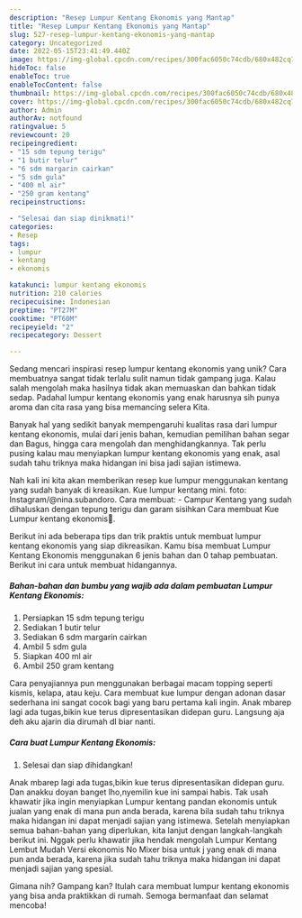 ```yaml
---
description: "Resep Lumpur Kentang Ekonomis yang Mantap"
title: "Resep Lumpur Kentang Ekonomis yang Mantap"
slug: 527-resep-lumpur-kentang-ekonomis-yang-mantap
category: Uncategorized
date: 2022-05-15T23:41:49.440Z
image: https://img-global.cpcdn.com/recipes/300fac6050c74cdb/680x482cq70/lumpur-kentang-ekonomis-foto-resep-utama.jpg
hideToc: false
enableToc: true
enableTocContent: false
thumbnail: https://img-global.cpcdn.com/recipes/300fac6050c74cdb/680x482cq70/lumpur-kentang-ekonomis-foto-resep-utama.jpg
cover: https://img-global.cpcdn.com/recipes/300fac6050c74cdb/680x482cq70/lumpur-kentang-ekonomis-foto-resep-utama.jpg
author: Admin
authorAv: notfound
ratingvalue: 5
reviewcount: 20
recipeingredient:
- "15 sdm tepung terigu"
- "1 butir telur"
- "6 sdm margarin cairkan"
- "5 sdm gula"
- "400 ml air"
- "250 gram kentang"
recipeinstructions:

- "Selesai dan siap dinikmati!"
categories:
- Resep
tags:
- lumpur
- kentang
- ekonomis

katakunci: lumpur kentang ekonomis 
nutrition: 210 calories
recipecuisine: Indonesian
preptime: "PT27M"
cooktime: "PT60M"
recipeyield: "2"
recipecategory: Dessert

---
```





Sedang mencari inspirasi resep lumpur kentang ekonomis yang unik? Cara membuatnya sangat tidak terlalu sulit namun tidak gampang juga. Kalau salah mengolah maka hasilnya tidak akan memuaskan dan bahkan tidak sedap. Padahal lumpur kentang ekonomis yang enak harusnya sih punya aroma dan cita rasa yang bisa memancing selera Kita.





Banyak hal yang sedikit banyak mempengaruhi kualitas rasa dari lumpur kentang ekonomis, mulai dari jenis bahan, kemudian pemilihan bahan segar dan Bagus, hingga cara mengolah dan menghidangkannya. Tak perlu pusing kalau mau menyiapkan lumpur kentang ekonomis yang enak,      asal sudah tahu triknya maka hidangan ini bisa jadi sajian istimewa.














Nah kali ini kita akan memberikan resep kue lumpur menggunakan kentang yang sudah banyak di kreasikan. Kue lumpur kentang mini. foto: Instagram/@nina.subandoro. Cara membuat: - Campur Kentang yang sudah dihaluskan dengan tepung terigu dan garam sisihkan Cara membuat Kue Lumpur kentang ekonomis🍘.






Berikut ini ada beberapa tips dan trik praktis untuk membuat lumpur kentang ekonomis yang siap dikreasikan. Kamu bisa membuat Lumpur Kentang Ekonomis menggunakan 6 jenis bahan dan 0 tahap pembuatan. Berikut ini cara untuk membuat hidangannya.

<!--inarticleads1-->

##### Bahan-bahan dan bumbu yang wajib ada dalam pembuatan Lumpur Kentang Ekonomis:

1. Persiapkan 15 sdm tepung terigu
1. Sediakan 1 butir telur
1. Sediakan 6 sdm margarin cairkan
1. Ambil 5 sdm gula
1. Siapkan 400 ml air
1. Ambil 250 gram kentang


Cara penyajiannya pun menggunakan berbagai macam topping seperti kismis, kelapa, atau keju. Cara membuat kue lumpur dengan adonan dasar sederhana ini sangat cocok bagi yang baru pertama kali ingin. Anak mbarep lagi ada tugas,bikin kue terus dipresentasikan didepan guru. Langsung aja deh aku ajarin dia dirumah dl biar nanti. 

<!--inarticleads2-->

##### Cara buat Lumpur Kentang Ekonomis:


1. Selesai dan siap dihidangkan!

Anak mbarep lagi ada tugas,bikin kue terus dipresentasikan didepan guru. Dan anakku doyan banget lho,nyemilin kue ini sampai habis. Tak usah khawatir jika ingin menyiapkan Lumpur kentang pandan ekonomis untuk jualan yang enak di mana pun anda berada, karena bila sudah tahu triknya maka hidangan ini dapat menjadi sajian yang istimewa. Setelah menyiapkan semua bahan-bahan yang diperlukan, kita lanjut dengan langkah-langkah berikut ini. Nggak perlu khawatir jika hendak mengolah Lumpur Kentang Lembut Mudah Versi ekonomis No Mixer bisa untuk j yang enak di mana pun anda berada, karena jika sudah tahu triknya maka hidangan ini dapat menjadi sajian yang spesial. 

Gimana nih? Gampang kan? Itulah cara membuat lumpur kentang ekonomis yang bisa anda praktikkan di rumah. Semoga bermanfaat dan selamat mencoba!
